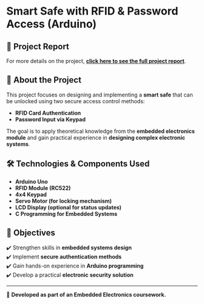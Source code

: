 # Smart Safe with RFID & Password Access (Arduino)

## 📌 Project Report  
For more details on the project, **[click here to see the full project report](#)**.

## 📖 About the Project  
This project focuses on designing and implementing a **smart safe** that can be unlocked using two secure access control methods:  
- **RFID Card Authentication**  
- **Password Input via Keypad**  

The goal is to apply theoretical knowledge from the **embedded electronics module** and gain practical experience in **designing complex electronic systems**.

## 🛠 Technologies & Components Used  
- **Arduino Uno**  
- **RFID Module (RC522)**  
- **4x4 Keypad**  
- **Servo Motor (for locking mechanism)**  
- **LCD Display (optional for status updates)**  
- **C Programming for Embedded Systems**  

## 🎯 Objectives  
✔️ Strengthen skills in **embedded systems design**  
✔️ Implement **secure authentication methods**  
✔️ Gain hands-on experience in **Arduino programming**  
✔️ Develop a practical **electronic security solution**  

---

🚀 **Developed as part of an Embedded Electronics coursework.**  
